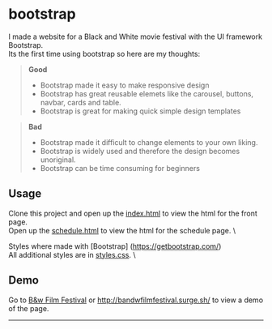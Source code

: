 # bootstrap

I made a website for a Black and White movie festival with the UI framework Bootstrap. \
Its the first time using bootstrap so here are my thoughts:

> **Good**
> + Bootstrap made it easy to make responsive design 
> + Bootstrap has great reusable elemets like the carousel, buttons, navbar, cards and table.
> + Bootstrap is great for making quick simple design templates

> **Bad**
> + Bootstrap made it difficult to change elements to your own liking.
> + Bootstrap is widely used and therefore the design becomes unoriginal.
> + Bootstrap can be time consuming for beginners

## Usage

Clone this project and open up the [index.html](index.html) to view the html for the front page. \
Open up the [schedule.html](schedule.html) to view the html for the schedule page. \

Styles where made with [Bootstrap] (https://getbootstrap.com/) \
All additional styles are in [styles.css](styles.css). \

## Demo

Go to [B&w Film Festival](http://bandwfilmfestival.surge.sh/) or http://bandwfilmfestival.surge.sh/  to view a demo of the page\.

---
